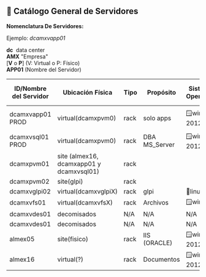 ## 📘 Catálogo General de Servidores

**Nomenclatura De Servidores:**

Ejemplo: _dcamxvapp01_

**dc**  data center  
**AMX** "Empresa"  
[**V** o **P**] (V: Virtual o P: Físico)  
**APP01** (Nombre del Servidor)

| **ID/Nombre del Servidor** | **Ubicación Física**                     | **Tipo** | **Propósito** | **Sistema Operativo** | 🖧**IP Privada** | 🖧**IP Pública** | **Usuario SSH/Admin** | **Puertos** | **Notas**                 | Entorno del Servidor: |
| -------------------------- | ---------------------------------------- | -------- | ------------- | --------------------- | ---------------- | ---------------- | --------------------- | ----------- | ------------------------- | --------------------- |
| dcamxvapp01 PROD           | virtual(dcamxpvm0)                       | rack     | solo apps     | 🪟win ser 2012 r2     | 10.10.10.25      | N/A              | TBC                   | TBC         | puertos abiertos algunos, | **Productivo**        |
| dcamxvsql01 PROD           | virtual(dcamxpvm0)                       | rack     | DBA MS_Server | 🪟win ser 2012 r2     | 10.10.10.23      | N/A              | SSO                   | SSO         | 1433                      | **Productivo**        |
| dcamxpvm01                 | site (almex16, dcamxapp01 y dcamxvsql01) | rack     |               |                       |                  |                  |                       |             |                           | **Productivo**        |
| dcamxpvm02                 | site(glpi)                               | rack     |               |                       |                  |                  |                       |             |                           | **Productivo**        |
| dcamxvglpi02               | virtual(dcamxvglpiX)                     | rack     | glpi          | 🐧linux               | 10.10.10.17      | N/A              | USER                  | PASS        | 80                        | **Productivo**        |
| dcamxvfs01                 | virtual(dcamxvfsX)                       | rack     | Archivos      | 🪟win                 | En Dominio       | N/A              | USER                  | PASS        |                           | Desarrollo            |
| dcamxvdes01                | decomisados                              | N/A      | N/A           | N/A                   | N/A              | N/A              | N/A                   | N/A         | N/A                       | N/A                   |
| dcamxvdes01                | decomisados                              | N/A      | N/A           | N/A                   | N/A              | N/A              | N/A                   | N/A         | N/A                       | N/A                   |
| almex05                    | site(fisico)                             | rack     | IIS (ORACLE)  | 🪟win ser 2012 r2     | 182.169.86.250   | 201.163.93.2     | SSO                   | SSO         | 80?:8080?3360?            | **Productivo**        |
| almex16                    | virtual(?)                               | rack     | Documentos    | 🪟win ser 2012 r2     | 10.10.10.16      | N/A              | SSO                   | SSO         |                           | **Productivo**        |

